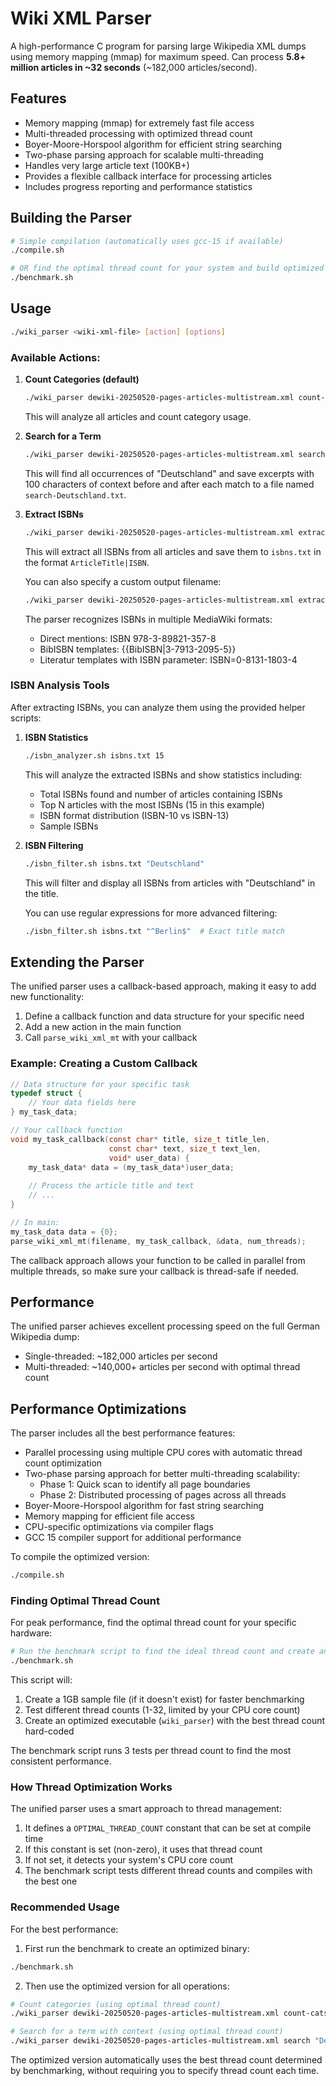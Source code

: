 # Wiki XML Parser

A high-performance C program for parsing large Wikipedia XML dumps using memory mapping (mmap) for maximum speed. Can process **5.8+ million articles in ~32 seconds** (~182,000 articles/second).

## Features

- Memory mapping (mmap) for extremely fast file access
- Multi-threaded processing with optimized thread count
- Boyer-Moore-Horspool algorithm for efficient string searching
- Two-phase parsing approach for scalable multi-threading
- Handles very large article text (100KB+)
- Provides a flexible callback interface for processing articles
- Includes progress reporting and performance statistics

## Building the Parser

```bash
# Simple compilation (automatically uses gcc-15 if available)
./compile.sh

# OR find the optimal thread count for your system and build optimized binary
./benchmark.sh
```

## Usage

```bash
./wiki_parser <wiki-xml-file> [action] [options]
```

### Available Actions:

1. **Count Categories (default)**
   ```bash
   ./wiki_parser dewiki-20250520-pages-articles-multistream.xml count-cats
   ```
   This will analyze all articles and count category usage.

2. **Search for a Term**
   ```bash
   ./wiki_parser dewiki-20250520-pages-articles-multistream.xml search "Deutschland" 100
   ```
   This will find all occurrences of "Deutschland" and save excerpts with 100 characters of context before and after each match to a file named `search-Deutschland.txt`.

3. **Extract ISBNs**
   ```bash
   ./wiki_parser dewiki-20250520-pages-articles-multistream.xml extract-isbns
   ```
   This will extract all ISBNs from all articles and save them to `isbns.txt` in the format `ArticleTitle|ISBN`.
   
   You can also specify a custom output filename:
   ```bash
   ./wiki_parser dewiki-20250520-pages-articles-multistream.xml extract-isbns output.txt
   ```
   
   The parser recognizes ISBNs in multiple MediaWiki formats:
   - Direct mentions: ISBN 978-3-89821-357-8
   - BibISBN templates: {{BibISBN|3-7913-2095-5}}
   - Literatur templates with ISBN parameter: ISBN=0-8131-1803-4

### ISBN Analysis Tools

After extracting ISBNs, you can analyze them using the provided helper scripts:

1. **ISBN Statistics**
   ```bash
   ./isbn_analyzer.sh isbns.txt 15
   ```
   This will analyze the extracted ISBNs and show statistics including:
   - Total ISBNs found and number of articles containing ISBNs
   - Top N articles with the most ISBNs (15 in this example)
   - ISBN format distribution (ISBN-10 vs ISBN-13)
   - Sample ISBNs

2. **ISBN Filtering**
   ```bash
   ./isbn_filter.sh isbns.txt "Deutschland"
   ```
   This will filter and display all ISBNs from articles with "Deutschland" in the title.
   
   You can use regular expressions for more advanced filtering:
   ```bash
   ./isbn_filter.sh isbns.txt "^Berlin$"  # Exact title match
   ```

## Extending the Parser

The unified parser uses a callback-based approach, making it easy to add new functionality:

1. Define a callback function and data structure for your specific need
2. Add a new action in the main function
3. Call `parse_wiki_xml_mt` with your callback

### Example: Creating a Custom Callback

```c
// Data structure for your specific task
typedef struct {
    // Your data fields here
} my_task_data;

// Your callback function
void my_task_callback(const char* title, size_t title_len, 
                      const char* text, size_t text_len,
                      void* user_data) {
    my_task_data* data = (my_task_data*)user_data;
    
    // Process the article title and text
    // ...
}

// In main:
my_task_data data = {0};
parse_wiki_xml_mt(filename, my_task_callback, &data, num_threads);
```

The callback approach allows your function to be called in parallel from multiple threads, so make sure your callback is thread-safe if needed.

## Performance

The unified parser achieves excellent processing speed on the full German Wikipedia dump:
- Single-threaded: ~182,000 articles per second
- Multi-threaded: ~140,000+ articles per second with optimal thread count

## Performance Optimizations

The parser includes all the best performance features:
- Parallel processing using multiple CPU cores with automatic thread count optimization
- Two-phase parsing approach for better multi-threading scalability:
  - Phase 1: Quick scan to identify all page boundaries
  - Phase 2: Distributed processing of pages across all threads
- Boyer-Moore-Horspool algorithm for fast string searching
- Memory mapping for efficient file access
- CPU-specific optimizations via compiler flags
- GCC 15 compiler support for additional performance

To compile the optimized version:
```bash
./compile.sh
```

### Finding Optimal Thread Count

For peak performance, find the optimal thread count for your specific hardware:

```bash
# Run the benchmark script to find the ideal thread count and create an optimized binary
./benchmark.sh
```

This script will:
1. Create a 1GB sample file (if it doesn't exist) for faster benchmarking
2. Test different thread counts (1-32, limited by your CPU core count)
3. Create an optimized executable (`wiki_parser`) with the best thread count hard-coded

The benchmark script runs 3 tests per thread count to find the most consistent performance.

### How Thread Optimization Works

The unified parser uses a smart approach to thread management:
1. It defines a `OPTIMAL_THREAD_COUNT` constant that can be set at compile time
2. If this constant is set (non-zero), it uses that thread count
3. If not set, it detects your system's CPU core count
4. The benchmark script tests different thread counts and compiles with the best one

### Recommended Usage

For the best performance:

1. First run the benchmark to create an optimized binary:
```bash
./benchmark.sh
```

2. Then use the optimized version for all operations:
```bash
# Count categories (using optimal thread count)
./wiki_parser dewiki-20250520-pages-articles-multistream.xml count-cats

# Search for a term with context (using optimal thread count)
./wiki_parser dewiki-20250520-pages-articles-multistream.xml search "Deutschland" 100
```

The optimized version automatically uses the best thread count determined by benchmarking, without requiring you to specify thread count each time.
